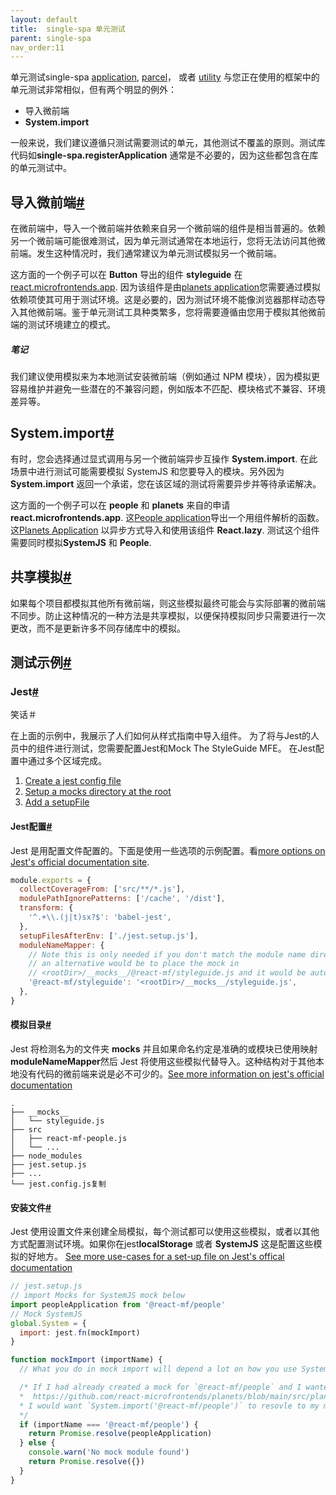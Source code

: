 ```yaml
---
layout: default
title:  single-spa 单元测试
parent: single-spa
nav_order:11
---
```


单元测试single-spa [application](https://single-spa.js.org/docs/module-types#applications), [parcel](https://single-spa.js.org/docs/module-types#parcels)， 或者 [utility](https://single-spa.js.org/docs/module-types/#utilities) 与您正在使用的框架中的单元测试非常相似，但有两个明显的例外：

- 导入微前端
- **System.import**

一般来说，我们建议遵循只测试需要测试的单元，其他测试不覆盖的原则。测试库代码如**single-spa.registerApplication** 通常是不必要的，因为这些都包含在库的单元测试中。

## 导入微前端[#](https://single-spa.js.org/docs/testing/units/#importing-microfrontends)

在微前端中，导入一个微前端并依赖来自另一个微前端的组件是相当普遍的。依赖另一个微前端可能很难测试，因为单元测试通常在本地运行，您将无法访问其他微前端。发生这种情况时，我们通常建议为单元测试模拟另一个微前端。

这方面的一个例子可以在 **Button** 导出的组件 **styleguide** 在 [react.microfrontends.app](https://github.com/react-microfrontends/styleguide/blob/master/src/button.component.js). 因为该组件是由[planets application](https://github.com/react-microfrontends/planets/blob/41ba0aaf9005b5300cc28ad5f4eac024eae06e2b/src/planets-page/planets-page.component.js#L6)您需要通过模拟依赖项使其可用于测试环境。这是必要的，因为测试环境不能像浏览器那样动态导入其他微前端。鉴于单元测试工具种类繁多，您将需要遵循由您用于模拟其他微前端的测试环境建立的模式。

##### 笔记

我们建议使用模拟来为本地测试安装微前端（例如通过 NPM 模块），因为模拟更容易维护并避免一些潜在的不兼容问题，例如版本不匹配、模块格式不兼容、环境差异等。

## **System.import**[#](https://single-spa.js.org/docs/testing/units/#systemimport)

有时，您会选择通过显式调用与另一个微前端异步互操作 **System.import**. 在此场景中进行测试可能需要模拟 SystemJS 和您要导入的模块。另外因为**System.import** 返回一个承诺，您在该区域的测试将需要异步并等待承诺解决。

这方面的一个例子可以在 **people** 和 **planets** 来自的申请 **react.microfrontends.app**. 这[People application](https://github.com/react-microfrontends/people/blob/master/src/react-mf-people.js#L21)导出一个用组件解析的函数。这[Planets Application](https://github.com/react-microfrontends/planets/blob/main/src/planets-page/selected-planet/selected-planet.component.js) 以异步方式导入和使用该组件 **React.lazy**. 测试这个组件需要同时模拟**SystemJS** 和 **People**.

## 共享模拟[#](https://single-spa.js.org/docs/testing/units/#shared-mocks)

如果每个项目都模拟其他所有微前端，则这些模拟最终可能会与实际部署的微前端不同步。防止这种情况的一种方法是共享模拟，以便保持模拟同步只需要进行一次更改，而不是更新许多不同存储库中的模拟。

## 测试示例[#](https://single-spa.js.org/docs/testing/units/#testing-examples)

### Jest[#](https://single-spa.js.org/docs/testing/units/#jest)

笑话＃


在上面的示例中，我展示了人们如何从样式指南中导入组件。 为了将与Jest的人员中的组件进行测试，您需要配置Jest和Mock The StyleGuide MFE。 在Jest配置中通过多个区域完成。

1. [Create a jest config file](https://single-spa.js.org/docs/testing/units/#jest-config)
2. [Setup a mocks directory at the root](https://single-spa.js.org/docs/testing/units/#mocks-directory)
3. [Add a setupFile](https://single-spa.js.org/docs/testing/units/#setup-file)

#### Jest配置[#](https://single-spa.js.org/docs/testing/units/#jest-config)

Jest 是用配置文件配置的。下面是使用一些选项的示例配置。看[more options on Jest's official documentation site](https://jestjs.io/docs/configuration).

```javascript
module.exports = {
  collectCoverageFrom: ['src/**/*.js'],
  modulePathIgnorePatterns: ['/cache', '/dist'],
  transform: {
    '^.+\\.(j|t)sx?$': 'babel-jest',
  },
  setupFilesAfterEnv: ['./jest.setup.js'],
  moduleNameMapper: {
    // Note this is only needed if you don't match the module name directly
    // an alternative would be to place the mock in 
    // <rootDir>/__mocks__/@react-mf/styleguide.js and it would be autodetected
    '@react-mf/styleguide': '<rootDir>/__mocks__/styleguide.js',
  },
}
```

#### 模拟目录[#](https://single-spa.js.org/docs/testing/units/#mocks-directory)

Jest 将检测名为的文件夹 **__mocks__** 并且如果命名约定是准确的或模块已使用映射 **moduleNameMapper**然后 Jest 将使用这些模拟代替导入。这种结构对于其他本地没有代码的微前端来说是必不可少的。[See more information on jest's official documentation](https://jestjs.io/docs/manual-mocks)

```
.
├── __mocks__
│   └── styleguide.js
├── src
│   ├── react-mf-people.js
│   └── ...
├── node_modules
├── jest.setup.js
├── ...
└── jest.config.js复制
```

#### 安装文件[#](https://single-spa.js.org/docs/testing/units/#setup-file)

Jest 使用设置文件来创建全局模拟，每个测试都可以使用这些模拟，或者以其他方式配置测试环境。如果你在jest**localStorage** 或者 **SystemJS** 这是配置这些模拟的好地方。 [See more use-cases for a set-up file on Jest's offical documentation](https://jestjs.io/docs/configuration#setupfilesafterenv-array)

```javascript
// jest.setup.js
// import Mocks for SystemJS mock below
import peopleApplication from '@react-mf/people'
// Mock SystemJS
global.System = {
  import: jest.fn(mockImport)
}

function mockImport (importName) {
  // What you do in mock import will depend a lot on how you use SystemJS in the project and components you wish to test

  /* If I had already created a mock for `@react-mf/people` and I wanted to test this component:
  *  https://github.com/react-microfrontends/planets/blob/main/src/planets-page/selected-planet/selected-planet.component.js#L5
  * I would want `System.import('@react-mf/people')` to resovle to my mock one way to accomplish this would be the following
  */
  if (importName === '@react-mf/people') {
    return Promise.resolve(peopleApplication)
  } else {
    console.warn('No mock module found')
    return Promise.resolve({})
  }
}

```
